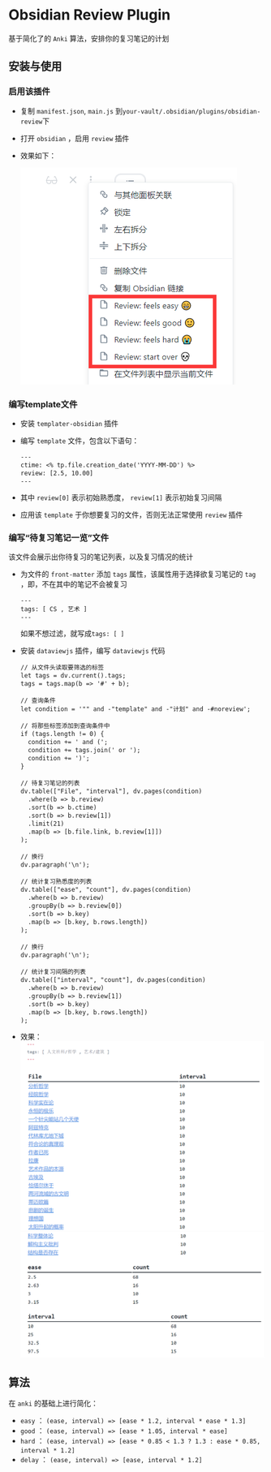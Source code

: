 # Obsidian Review Plugin

基于简化了的 `Anki` 算法，安排你的复习笔记的计划

## 安装与使用

### 启用该插件

- 复制 `manifest.json`, `main.js` 到`your-vault/.obsidian/plugins/obsidian-review`下

- 打开 `obsidian` ，启用 `review` 插件

- 效果如下：

  ![image-20220224104626126](assets/image-20220224104626126.png)

### 编写template文件

- 安装 `templater-obsidian` 插件

- 编写 `template` 文件，包含以下语句：
  ```
  ---
  ctime: <% tp.file.creation_date('YYYY-MM-DD') %>
  review: [2.5, 10.00]
  ---
  ```
  
- 其中 `review[0]` 表示初始熟悉度， `review[1]` 表示初始复习间隔

- 应用该 `template` 于你想要复习的文件，否则无法正常使用 `review` 插件

### 编写“待复习笔记一览”文件

该文件会展示出你待复习的笔记列表，以及复习情况的统计

- 为文件的 `front-matter` 添加 `tags` 属性，该属性用于选择欲复习笔记的 `tag` ，即，不在其中的笔记不会被复习
  ```
  ---
  tags: [ CS , 艺术 ]
  ---
  ```

  如果不想过滤，就写成`tags: [ ]`

- 安装 `dataviewjs` 插件，编写 `dataviewjs` 代码
  ```
  // 从文件头读取要筛选的标签
  let tags = dv.current().tags;
  tags = tags.map(b => '#' + b);
  
  // 查询条件
  let condition = '"" and -"template" and -"计划" and -#noreview';
  
  // 将那些标签添加到查询条件中
  if (tags.length != 0) {
    condition += ' and (';
    condition += tags.join(' or ');
    condition += ')';
  }
  
  // 待复习笔记的列表
  dv.table(["File", "interval"], dv.pages(condition)
    .where(b => b.review)
    .sort(b => b.ctime)
    .sort(b => b.review[1])
    .limit(21)
    .map(b => [b.file.link, b.review[1]])
  );
  
  // 换行
  dv.paragraph('\n');
  
  // 统计复习熟悉度的列表
  dv.table(["ease", "count"], dv.pages(condition)
    .where(b => b.review)
    .groupBy(b => b.review[0])
    .sort(b => b.key)
    .map(b => [b.key, b.rows.length])
  );
  
  // 换行
  dv.paragraph('\n');
  
  // 统计复习间隔的列表
  dv.table(["interval", "count"], dv.pages(condition)
    .where(b => b.review)
    .groupBy(b => b.review[1])
    .sort(b => b.key)
    .map(b => [b.key, b.rows.length])
  );
  ```
  
- 效果：
  ![image-20220224105735335](assets/image-20220224105735335.png)
  ![image-20220224105803573](assets/image-20220224105803573.png)

## 算法

在 `anki` 的基础上进行简化：

-  `easy` ： `(ease, interval) => [ease * 1.2, interval * ease * 1.3]` 
-  `good` ： `(ease, interval) => [ease * 1.05, interval * ease]` 
-  `hard` ： `(ease, interval) => [ease * 0.85 < 1.3 ? 1.3 : ease * 0.85, interval * 1.2]` 
-  `delay` ： `(ease, interval) => [ease, interval * 1.2]` 

